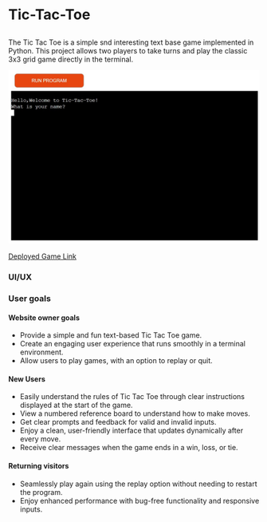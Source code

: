 # Tic-Tac-Toe

##
The Tic Tac Toe is a simple snd interesting text base game implemented in Python. This project allows two players to take turns and play the classic 3x3 grid game directly in the terminal.

![Tic-Tac-Toe](assets/deployed-image.jpg)

[Deployed Game Link](https://x-and-o-app-d0670438d457.herokuapp.com/)


### UI/UX

### User goals

#### Website owner goals
- Provide a simple and fun text-based Tic Tac Toe game.
- Create an engaging user experience that runs smoothly in a terminal environment.
- Allow users to play games, with an option to replay or quit.

#### New Users
- Easily understand the rules of Tic Tac Toe through clear instructions displayed at the start of the game.                                         
- View a numbered reference board to understand how to make moves.                                          
- Get clear prompts and feedback for valid and invalid inputs.                                          
- Enjoy a clean, user-friendly interface that updates dynamically after every move.
- Receive clear messages when the game ends in a win, loss, or tie.

#### Returning visitors
- Seamlessly play again using the replay option without needing to restart the program.
- Enjoy enhanced performance with bug-free functionality and responsive inputs.